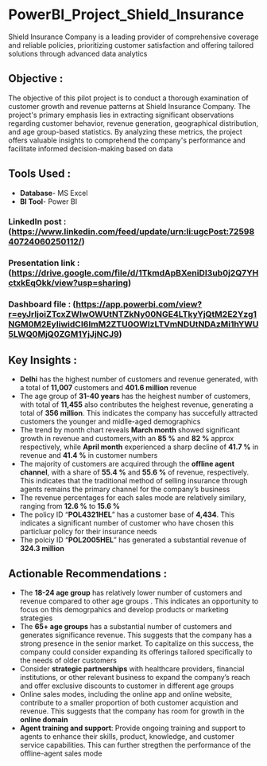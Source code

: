 # PowerBI_Project_Shield_Insurance


Shield Insurance Company is a leading provider of comprehensive coverage and reliable policies, prioritizing customer satisfaction and offering tailored solutions through advanced data analytics

## Objective : 

The objective of this pilot project is to conduct a thorough examination of customer growth and revenue patterns at Shield Insurance Company. The project's primary emphasis lies in extracting significant observations regarding customer behavior, revenue generation, geographical distribution, and age group-based statistics. By analyzing these metrics, the project offers valuable insights to comprehend the company's performance and facilitate informed decision-making based on data

## Tools Used : 

- **Database**- MS Excel 
- **BI Tool**- Power BI 

### LinkedIn post : (https://www.linkedin.com/feed/update/urn:li:ugcPost:7259840724060250112/)
### Presentation link : (https://drive.google.com/file/d/1TkmdApBXeniDI3ub0j2Q7YHctxkEqOkk/view?usp=sharing)
### Dashboard file : (https://app.powerbi.com/view?r=eyJrIjoiZTcxZWIwOWUtNTZkNy00NGE4LTkyYjQtM2E2Yzg1NGM0M2EyIiwidCI6ImM2ZTU0OWIzLTVmNDUtNDAzMi1hYWU5LWQ0MjQ0ZGM1YjJjNCJ9)

## Key Insights : 

- **Delhi** has the highest number of customers and revenue generated, with a total of **11,007** customers and **401.6 million** revenue
- The age group of **31-40 years** has the heighest number of customers, with total of **11,455** also contributes the heighest revenue, generating a total of **356 million**. This indicates the company has succefully attracted customers the younger and midlle-aged demographics 
- The trend by month chart reveals **March month** showed significant growth in revenue and customers,with an **85 %**  and **82 %** approx respectively, while **April month** experienced a sharp decline of **41.7 %** in revenue and **41.4 %** in customer numbers 
- The majority of customers are acquired through the **offline agent channel**, with a share of **55.4 %** and **55.6 %** of revenue, respectively. This indicates that the traditional method of selling insurance through agents remains the primary channel for the company’s business
- The revenue percentages for each sales mode are relatively similary, ranging from **12.6 %** to **15.6 %**
- The policy ID “**POL4321HEL**” has a customer base of **4,434**. This indicates a significant number of customer who have chosen  this particluar policy for their insurance needs
- The polciy ID “**POL2005HEL**” has generated a substantial revenue of **324.3 million**

## Actionable Recommendations : 

- The **18-24 age group** has relatively lower number of customers and revenue compared to other age groups . This indicates an opportunity to focus on this demogrpahics and develop products or marketing strategies
- The **65+ age groups** has a substantial number of customers and generates significance revenue. This suggests that the company has a strong presence in the senior market. To capitalize on this success, the company could consider expanding its offerings tailored specifically to the needs of older customers
- Consider **strategic partnerships** with healthcare providers, financial institutions, or other relevant business to expand the company’s reach and offer exclusive discounts to customer in different age groups
- Online sales modes, including the online app and online website, contribute to a smaller proportion of both customer acquistion and revenue. This suggests that the company has room for growth in the **online domain** 
- **Agent training and support**: Provide ongoing training and support to agents to enhance their skills, product, knowledge, and customer service capabilities. This can further stregthen the performance of the offline-agent sales mode


